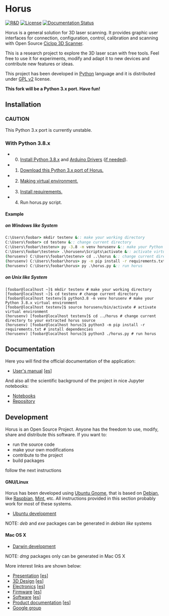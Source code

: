 # Horus

[![R&D](https://img.shields.io/badge/-R%26D-brightgreen.svg)](https://github.com/bqlabs/horus)
[![License](http://img.shields.io/:license-gpl-blue.svg)](http://opensource.org/licenses/GPL-2.0)
[![Documentation Status](https://readthedocs.org/projects/horus/badge/?version=release-0.2)](http://horus.readthedocs.io/en/release-0.2/?badge=release-0.2)

Horus is a general solution for 3D laser scanning. It provides graphic user interfaces for connection, configuration, control, calibration and scanning with Open Source [Ciclop 3D Scanner](https://github.com/bqlabs/ciclop).

This is a research project to explore the 3D laser scan with free tools. Feel free to use it for experiments, modify and adapt it to new devices and contribute new features or ideas.

This project has been developed in [Python](https://www.python.org/) language and it is distributed under [GPL v2](https://www.gnu.org/licenses/gpl-2.0.html) license.

**This fork will be a Python 3.x port. Have fun!**

## Installation

### CAUTION
This Python 3.x port is currently unstable.

### With Python 3.8.x

* 0. [Install Python 3.8.x](https://www.python.org/downloads/) and [Arduino Drivers](https://www.arduino.cc/en/software) ([if needed](https://www.arduino.cc/en/Guide/DriverInstallation)).
* 1. [Download this Python 3.x port of Horus.](https://github.com/neetandgeeks/horus/archive/refs/heads/master.zip)
* 2. [Making virtual environment.](https://docs.python.org/3/tutorial/venv.html)
* 3. [Install requirements.](https://docs.python.org/3/tutorial/venv.html#managing-packages-with-pip)
* 4. Run horus.py script.

#### Example

##### on Windows like System
```bat
C:\Users\foobar> mkdir testenv &:: make your working directory
C:\Users\foobar> cd testenv &:: change current directory
C:\Users\foobar\testenv> py -3.8 -m venv horusenv &:: make your Python 3.8.x virtual environment
C:\Users\foobar\testenv> .\horusenv\Scripts\activate &:: activate virtual environment
(horusenv) C:\Users\foobar\testenv> cd ..\horus &:: change current directory to your extracted horus source
(horusenv) C:\Users\foobar\horus> py -m pip install -r requirements.txt &:: install dependencies
(horusenv) C:\Users\foobar\horus> py .\horus.py &:: run horus
```

##### on Unix like System
```console
[foobar@localhost ~]$ mkdir testenv # make your working directory
[foobar@localhost ~]$ cd testenv # change current directory
[foobar@localhost testenv]$ python3.8 -m venv horusenv # make your Python 3.8.x virtual environment
[foobar@localhost testenv]$ source horusenv/bin/activate # activate virtual environment
(horusenv) [foobar@localhost testenv]$ cd ../horus # change current directory to your extracted horus source
(horusenv) [foobar@localhost horus]$ python3 -m pip install -r requirements.txt # install dependencies
(horusenv) [foobar@localhost horus]$ python3 ./horus.py # run horus
```

## Documentation

Here you will find the official documentation of the application:

* [User's manual](http://horus.readthedocs.io/en/release-0.2/) [[es](http://horus.readthedocs.io/es/release-0.2/)]

And also all the scientific background of the project in nice Jupyter notebooks:

* [Notebooks](http://nbviewer.jupyter.org/github/Jesus89/3DScanScience/tree/master/notebooks/)
* [Repository](https://github.com/Jesus89/3DScanScience)

## Development

Horus is an Open Source Project. Anyone has the freedom to use, modify, share and distribute this software. If you want to:
* run the source code
* make your own modifications
* contribute to the project
* build packages

follow the next instructions

#### GNU/Linux

Horus has been developed using [Ubuntu Gnome](http://ubuntugnome.org/), that is based on [Debian](https://www.debian.org/), like [Raspbian](https://www.raspbian.org/), [Mint](http://linuxmint.com/), etc. All instructions provided in this section probably work for most of these systems.

* [Ubuntu development](doc/development/ubuntu.md)

NOTE: *deb* and *exe* packages can be generated in *debian like* systems

#### Mac OS X

* [Darwin development](doc/development/darwin.md)

NOTE: *dmg* packages only can be generated in Mac OS X


More interest links are shown below:

* [Presentation](http://diwo.bq.com/en/presentacion-ciclop-horus/) [[es](http://diwo.bq.com/presentacion-ciclop-horus/)]
* [3D Design](http://diwo.bq.com/en/ciclop-released/) [[es](http://diwo.bq.com/ciclop-released/)]
* [Electronics](http://diwo.bq.com/en/zum-scan-released/) [[es](http://diwo.bq.com/zum-scan-released/)]
* [Firmware](http://diwo.bq.com/en/horus-fw-released/) [[es](http://diwo.bq.com/horus-fw-released/)]
* [Software](http://diwo.bq.com/en/horus-released/) [[es](http://diwo.bq.com/horus-released/)]
* [Product documentation](http://diwo.bq.com/en/documentation-ciclop-and-horus/) [[es](http://diwo.bq.com/documentation-ciclop-and-horus/)]
* [Google group](https://groups.google.com/forum/?hl=en#!forum/ciclop-3d-scanner)

[ubuntu-logo]: doc/images/ubuntu.png
[windows-logo]: doc/images/windows.png
[macosx-logo]: doc/images/macosx.png
[debian-logo]: doc/images/debian.png
[raspbian-logo]: doc/images/raspbian.png
[fedora-logo]: doc/images/fedora.png
